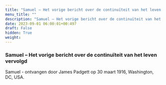 ```yaml
---
title: "Samuel – Het vorige bericht over de continuïteit van het leven vervolgd"
menu_title: ""
description: "Samuel – Het vorige bericht over de continuïteit van het leven vervolgd"
date: 2023-09-01 06:00:01+00:497
draft: False
hidden: True
weight:
---
```

### Samuel – Het vorige bericht over de continuïteit van het leven vervolgd

Samuel - ontvangen door James Padgett op 30 maart 1916, Washington, DC, USA.
